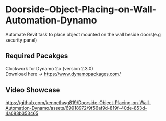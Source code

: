 # Doorside-Object-Placing-on-Wall-Automation-Dynamo
Automate Revit task to place object mounted on the wall beside doors(e.g security panel)

## Required Pacakges
Clockwork for Dynamo 2.x (version 2.3.0)\
Download here -> https://www.dynamopackages.com/
## Video Showcase
https://github.com/kennethwg819/Doorside-Object-Placing-on-Wall-Automation-Dynamo/assets/69918972/9f56af9d-819f-40de-853d-4a083b353465


